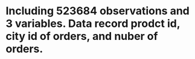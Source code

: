 # Including 523684 observations and 3 variables. Data record prodct id, city id of orders, and nuber of orders.
